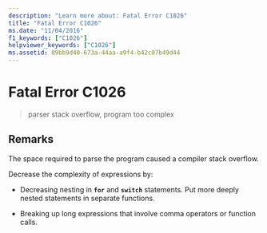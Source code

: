 ```yaml
---
description: "Learn more about: Fatal Error C1026"
title: "Fatal Error C1026"
ms.date: "11/04/2016"
f1_keywords: ["C1026"]
helpviewer_keywords: ["C1026"]
ms.assetid: 89bb9d40-673a-44aa-a9f4-b42c07b49d44
---
```

# Fatal Error C1026

> parser stack overflow, program too complex

## Remarks

The space required to parse the program caused a compiler stack overflow.

Decrease the complexity of expressions by:

- Decreasing nesting in **`for`** and **`switch`** statements. Put more deeply nested statements in separate functions.

- Breaking up long expressions that involve comma operators or function calls.
